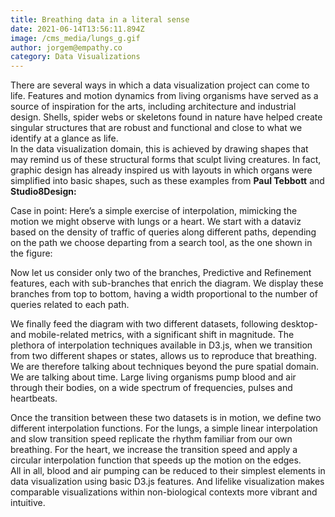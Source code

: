 ```yaml
---
title: Breathing data in a literal sense
date: 2021-06-14T13:56:11.894Z
image: /cms_media/lungs_g.gif
author: jorgem@empathy.co
category: Data Visualizations
---
```

There are several ways in which a data visualization project can come to life. Features and motion dynamics from living organisms have served as a source of inspiration for the arts, including architecture and industrial design. Shells, spider webs or skeletons found in nature have helped create singular structures that are robust and functional and close to what we identify at a glance as life.\
In the data visualization domain, this is achieved by drawing shapes that may remind us of these structural forms that sculpt living creatures. In fact, graphic design has already inspired us with layouts in which organs were simplified into basic shapes, such as these examples from **Paul Tebbott** and **Studio8Design:**

Case in point: Here’s a simple exercise of interpolation, mimicking the motion we might observe with lungs or a heart. We start with a dataviz based on the density of traffic of queries along different paths, depending on the path we choose departing from a search tool, as the one shown in the figure:

Now let us consider only two of the branches, Predictive and Refinement features, each with sub-branches that enrich the diagram. We display these branches from top to bottom, having a width proportional to the number of queries related to each path.

We finally feed the diagram with two different datasets, following desktop- and mobile-related metrics, with a significant shift in magnitude. The plethora of interpolation techniques available in D3.js, when we transition from two different shapes or states, allows us to reproduce that breathing. We are therefore talking about techniques beyond the pure spatial domain. We are talking about time. Large living organisms pump blood and air through their bodies, on a wide spectrum of frequencies, pulses and heartbeats.

Once the transition between these two datasets is in motion, we define two different interpolation functions. For the lungs, a simple linear interpolation and slow transition speed replicate the rhythm familiar from our own breathing. For the heart, we increase the transition speed and apply a circular interpolation function that speeds up the motion on the edges.\
All in all, blood and air pumping can be reduced to their simplest elements in data visualization using basic D3.js features. And lifelike visualization makes comparable visualizations within non-biological contexts more vibrant and intuitive.